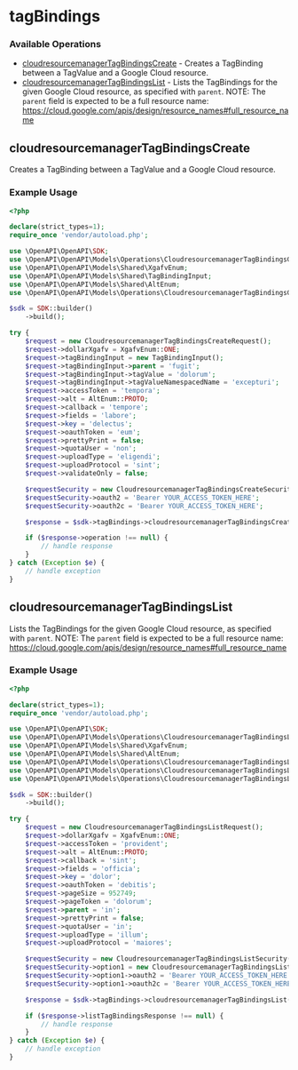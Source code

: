 # tagBindings

### Available Operations

* [cloudresourcemanagerTagBindingsCreate](#cloudresourcemanagertagbindingscreate) - Creates a TagBinding between a TagValue and a Google Cloud resource.
* [cloudresourcemanagerTagBindingsList](#cloudresourcemanagertagbindingslist) - Lists the TagBindings for the given Google Cloud resource, as specified with `parent`. NOTE: The `parent` field is expected to be a full resource name: https://cloud.google.com/apis/design/resource_names#full_resource_name

## cloudresourcemanagerTagBindingsCreate

Creates a TagBinding between a TagValue and a Google Cloud resource.

### Example Usage

```php
<?php

declare(strict_types=1);
require_once 'vendor/autoload.php';

use \OpenAPI\OpenAPI\SDK;
use \OpenAPI\OpenAPI\Models\Operations\CloudresourcemanagerTagBindingsCreateRequest;
use \OpenAPI\OpenAPI\Models\Shared\XgafvEnum;
use \OpenAPI\OpenAPI\Models\Shared\TagBindingInput;
use \OpenAPI\OpenAPI\Models\Shared\AltEnum;
use \OpenAPI\OpenAPI\Models\Operations\CloudresourcemanagerTagBindingsCreateSecurity;

$sdk = SDK::builder()
    ->build();

try {
    $request = new CloudresourcemanagerTagBindingsCreateRequest();
    $request->dollarXgafv = XgafvEnum::ONE;
    $request->tagBindingInput = new TagBindingInput();
    $request->tagBindingInput->parent = 'fugit';
    $request->tagBindingInput->tagValue = 'dolorum';
    $request->tagBindingInput->tagValueNamespacedName = 'excepturi';
    $request->accessToken = 'tempora';
    $request->alt = AltEnum::PROTO;
    $request->callback = 'tempore';
    $request->fields = 'labore';
    $request->key = 'delectus';
    $request->oauthToken = 'eum';
    $request->prettyPrint = false;
    $request->quotaUser = 'non';
    $request->uploadType = 'eligendi';
    $request->uploadProtocol = 'sint';
    $request->validateOnly = false;

    $requestSecurity = new CloudresourcemanagerTagBindingsCreateSecurity();
    $requestSecurity->oauth2 = 'Bearer YOUR_ACCESS_TOKEN_HERE';
    $requestSecurity->oauth2c = 'Bearer YOUR_ACCESS_TOKEN_HERE';

    $response = $sdk->tagBindings->cloudresourcemanagerTagBindingsCreate($request, $requestSecurity);

    if ($response->operation !== null) {
        // handle response
    }
} catch (Exception $e) {
    // handle exception
}
```

## cloudresourcemanagerTagBindingsList

Lists the TagBindings for the given Google Cloud resource, as specified with `parent`. NOTE: The `parent` field is expected to be a full resource name: https://cloud.google.com/apis/design/resource_names#full_resource_name

### Example Usage

```php
<?php

declare(strict_types=1);
require_once 'vendor/autoload.php';

use \OpenAPI\OpenAPI\SDK;
use \OpenAPI\OpenAPI\Models\Operations\CloudresourcemanagerTagBindingsListRequest;
use \OpenAPI\OpenAPI\Models\Shared\XgafvEnum;
use \OpenAPI\OpenAPI\Models\Shared\AltEnum;
use \OpenAPI\OpenAPI\Models\Operations\CloudresourcemanagerTagBindingsListSecurity;
use \OpenAPI\OpenAPI\Models\Operations\CloudresourcemanagerTagBindingsListSecurityOption1;
use \OpenAPI\OpenAPI\Models\Operations\CloudresourcemanagerTagBindingsListSecurityOption2;

$sdk = SDK::builder()
    ->build();

try {
    $request = new CloudresourcemanagerTagBindingsListRequest();
    $request->dollarXgafv = XgafvEnum::ONE;
    $request->accessToken = 'provident';
    $request->alt = AltEnum::PROTO;
    $request->callback = 'sint';
    $request->fields = 'officia';
    $request->key = 'dolor';
    $request->oauthToken = 'debitis';
    $request->pageSize = 952749;
    $request->pageToken = 'dolorum';
    $request->parent = 'in';
    $request->prettyPrint = false;
    $request->quotaUser = 'in';
    $request->uploadType = 'illum';
    $request->uploadProtocol = 'maiores';

    $requestSecurity = new CloudresourcemanagerTagBindingsListSecurity();
    $requestSecurity->option1 = new CloudresourcemanagerTagBindingsListSecurityOption1();
    $requestSecurity->option1->oauth2 = 'Bearer YOUR_ACCESS_TOKEN_HERE';
    $requestSecurity->option1->oauth2c = 'Bearer YOUR_ACCESS_TOKEN_HERE';

    $response = $sdk->tagBindings->cloudresourcemanagerTagBindingsList($request, $requestSecurity);

    if ($response->listTagBindingsResponse !== null) {
        // handle response
    }
} catch (Exception $e) {
    // handle exception
}
```
